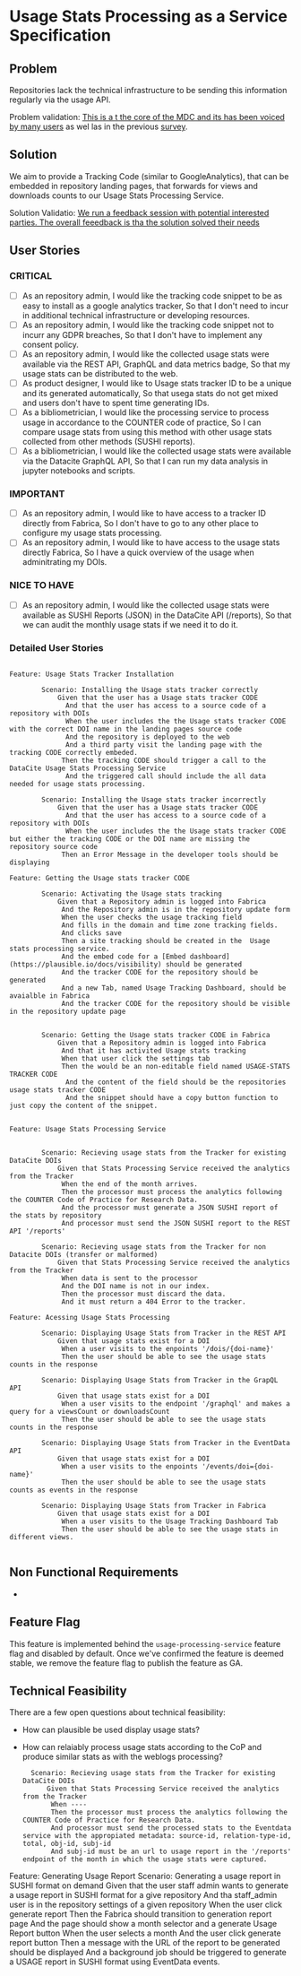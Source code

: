 # Usage Stats Processing as a Service Specification

## Problem

Repositories lack the technical infrastructure to be sending this information regularly via the usage API. 

Problem validation: [This is a t the core of the MDC and its has been voiced by many users](https://datacite.productboard.com/roadmap/2537097-development-journey/features/7041967/detail) as wel las in the previous [survey](https://zenodo.org/record/3476545#.YIBZ36kzZUI). 

## Solution 

We aim to provide a Tracking Code (similar to GoogleAnalytics), that can be embedded in repository landing pages, that forwards for views and downloads counts to our Usage Stats Processing Service.  


Solution Validatio: [We run a feedback session with potential interested parties. The overall feeedback is tha the solution solved their needs]()

## User Stories

### CRITICAL

- [ ] As an repository admin, I would like the tracking code snippet to be as easy to install as a google analytics tracker, So that I don't need to incur in additional technical infrastructure or developing resources.
- [ ] As an repository admin, I would like the tracking code snippet not to incurr any GDPR breaches, So that I don't have to implement any consent policy.
- [ ] As an repository admin, I would like the collected usage stats were available via the REST API, GraphQL and  data metrics badge, So that my usage stats can be distributed to the web.
- [ ] As product designer, I would like to Usage stats tracker ID to be a unique and its generated automatically, So that usega stats do not get mixed and users don't have to spent time generating IDs.
- [ ] As a bibliometrician, I would like the processing service to process usage in accordance to the COUNTER code of practice, So I can compare usage stats from using this method with other usage stats collected from other methods (SUSHI reports).
- [ ] As a bibliometrician, I would like the collected usage stats were available via the Datacite GraphQL API, So that I can run my data analysis in jupyter notebooks and scripts.

### IMPORTANT

- [ ] As an repository admin, I would like to have access to a tracker ID directly from Fabrica, So I don't have to go to any other place to configure my usage stats processing.
- [ ] As an repository admin, I would like to have access to the usage stats directly Fabrica, So I have a quick overview of the usage when adminitrating my DOIs.

### NICE TO HAVE

- [ ] As an repository admin, I would like the collected usage stats were available as SUSHI Reports (JSON) in the DataCite API (/reports), So that we can audit the monthly usage stats if we need it to do it.

### Detailed User Stories

```cucumber

Feature: Usage Stats Tracker Installation

        Scenario: Installing the Usage stats tracker correctly
            Given that the user has a Usage stats tracker CODE
              And that the user has access to a source code of a repository with DOIs  
              When the user includes the the Usage stats tracker CODE with the correct DOI name in the landing pages source code
              And the repository is deployed to the web
              And a third party visit the landing page with the tracking CODE correctly embeded.
             Then the tracking CODE should trigger a call to the DataCite Usage Stats Processing Service
              And the triggered call should include the all data needed for usage stats processing. 

        Scenario: Installing the Usage stats tracker incorrectly
            Given that the user has a Usage stats tracker CODE
              And that the user has access to a source code of a repository with DOIs  
              When the user includes the the Usage stats tracker CODE but either the tracking CODE or the DOI name are missing the repository source code
             Then an Error Message in the developer tools should be displaying 

Feature: Getting the Usage stats tracker CODE

        Scenario: Activating the Usage stats tracking
            Given that a Repository admin is logged into Fabrica
             And the Repository admin is in the repository update form 
             When the user checks the usage tracking field
             And fills in the domain and time zone tracking fields.
             And clicks save
             Then a site tracking should be created in the  Usage stats processing service.
             And the embed code for a [Embed dashboard](https://plausible.io/docs/visibility) should be generated
             And the tracker CODE for the repository should be generated
             And a new Tab, named Usage Tracking Dashboard, should be avaialble in Fabrica 
             And the tracker CODE for the repository should be visible in the repository update page


        Scenario: Getting the Usage stats tracker CODE in Fabrica
            Given that a Repository admin is logged into Fabrica
             And that it has activited Usage stats tracking
             When that user click the settings tab
             Then the would be an non-editable field named USAGE-STATS TRACKER CODE
              And the content of the field should be the repositories usage stats tracker CODE
              And the snippet should have a copy button function to just copy the content of the snippet.


Feature: Usage Stats Processing Service 


        Scenario: Recieving usage stats from the Tracker for existing DataCite DOIs
            Given that Stats Processing Service received the analytics from the Tracker
             When the end of the month arrives.
             Then the processor must process the analytics following the COUNTER Code of Practice for Research Data.
             And the processor must generate a JSON SUSHI report of the stats by repository
             And processor must send the JSON SUSHI report to the REST API '/reports'

        Scenario: Recieving usage stats from the Tracker for non Datacite DOIs (transfer or malformed)
            Given that Stats Processing Service received the analytics from the Tracker
             When data is sent to the processor
             And the DOI name is not in our index.
             Then the processor must discard the data.
             And it must return a 404 Error to the tracker.

Feature: Acessing Usage Stats Processing

        Scenario: Displaying Usage Stats from Tracker in the REST API
            Given that usage stats exist for a DOI
             When a user visits to the enpoints '/dois/{doi-name}'
             Then the user should be able to see the usage stats counts in the response

        Scenario: Displaying Usage Stats from Tracker in the GrapQL API
            Given that usage stats exist for a DOI
             When a user visits to the endpoint '/graphql' and makes a query for a viewsCount or downloadsCount
             Then the user should be able to see the usage stats counts in the response

        Scenario: Displaying Usage Stats from Tracker in the EventData API
            Given that usage stats exist for a DOI
             When a user visits to the enpoints '/events/doi={doi-name}'
             Then the user should be able to see the usage stats counts as events in the response

        Scenario: Displaying Usage Stats from Tracker in Fabrica
            Given that usage stats exist for a DOI
             When a user visits to the Usage Tracking Dashboard Tab
             Then the user should be able to see the usage stats in different views.


```


## Non Functional Requirements

- 



## Feature Flag

This feature is implemented behind the `usage-processing-service` feature flag and disabled by default.
Once we've confirmed the feature is deemed stable, we remove the feature flag to publish the feature as GA.

## Technical Feasibility

There are a few open questions about technical feasibility:

- How can plausible be used display usage stats? 
- How can relaiably process usage stats according to the CoP and produce similar stats as with the weblogs processing?







        Scenario: Recieving usage stats from the Tracker for existing DataCite DOIs
            Given that Stats Processing Service received the analytics from the Tracker
             When ----
             Then the processor must process the analytics following the COUNTER Code of Practice for Research Data.
             And processor must send the processed stats to the Eventdata service with the appropiated metadata: source-id, relation-type-id, total, obj-id, subj-id
             And subj-id must be an url to usage report in the '/reports' endpoint of the month in which the usage stats were captured.



 Feature: Generating Usage Report
        Scenario: Generating a usage report in SUSHI format on demand
            Given that the user staff admin wants to generate a usage report in SUSHI format for a give repository
              And tha staff_admin user is in the repository settings of a given repository
             When the user click generate report
             Then the Fabrica should transition to generation report page
             And the page should show a month selector and a generate Usage Report button
             When the user selects a month
             And the user click generate report button
             Then a message with the URL of the report to be generated should be displayed
             And a background job should be triggered to generate a USAGE report in SUSHI format using EventData events.
